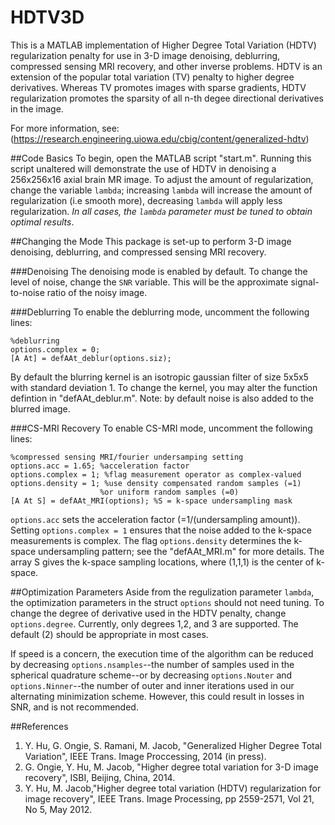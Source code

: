 HDTV3D
====
This is a MATLAB implementation of Higher Degree Total Variation (HDTV) regularization penalty for use in 3-D image denoising, deblurring, compressed sensing MRI recovery, and other inverse problems. HDTV is an extension of the popular total variation (TV) penalty to higher degree derivatives. Whereas TV promotes images with sparse gradients, HDTV regularization promotes the sparsity of all n-th degee directional derivatives in the image.

For more information, see: (https://research.engineering.uiowa.edu/cbig/content/generalized-hdtv)

##Code Basics
To begin, open the MATLAB script "start.m". Running this script unaltered will demonstrate the use of HDTV in denoising a 256x256x16 axial brain MR image. To adjust the amount of regularization, change the variable `lambda`; increasing `lambda` will increase the amount of regularization (i.e smooth more), decreasing `lambda` will apply less regularization. *In all cases, the `lambda` parameter must be tuned to obtain optimal results*.

##Changing the Mode
This package is set-up to perform 3-D image denoising, deblurring, and compressed sensing MRI recovery.

###Denoising
The denoising mode is enabled by default. To change the level of noise, change the `SNR` variable. This will be the approximate signal-to-noise ratio of the noisy image.

###Deblurring
To enable the deblurring mode, uncomment the following lines:

	%deblurring
	options.complex = 0;
	[A At] = defAAt_deblur(options.siz);

By default the blurring kernel is an isotropic gaussian filter of size 5x5x5 with standard deviation 1. To change the kernel, you may alter the function defintion in "defAAt_deblur.m". Note: by default noise is also added to the blurred image.

###CS-MRI Recovery
To enable CS-MRI mode, uncomment the following lines:

	%compressed sensing MRI/fourier undersamping setting
	options.acc = 1.65; %acceleration factor
	options.complex = 1; %flag measurement operator as complex-valued
	options.density = 1; %use density compensated random samples (=1) 
	                    %or uniform random samples (=0)
	[A At S] = defAAt_MRI(options); %S = k-space undersampling mask 

`options.acc` sets the acceleration factor (=1/(undersampling amount)). Setting `options.complex = 1` ensures that the noise added to the k-space measurements is complex. The flag `options.density` determines the k-space undersampling pattern; see the "defAAt_MRI.m" for more details. The array S gives the k-space sampling locations, where (1,1,1) is the center of k-space.

##Optimization Parameters
Aside from the regulization parameter `lambda`, the optimization parameters in the struct `options` should not need tuning.
To change the degree of derivative used in the HDTV penalty, change `options.degree`. Currently, only degrees 1,2, and 3 are supported. The default (2) should be appropriate in most cases. 

If speed is a concern, the execution time of the algorithm can be reduced by decreasing `options.nsamples`--the number of samples used in the spherical quadrature scheme--or by decreasing `options.Nouter` and `options.Ninner`--the number of outer and inner iterations used in our alternating minimization scheme. However, this could result in losses in SNR, and is not recommended.

##References
1. Y. Hu, G. Ongie, S. Ramani, M. Jacob, "Generalized Higher Degree Total Variation", IEEE Trans. Image Proccessing, 2014 (in press).
2. G. Ongie, Y. Hu, M. Jacob, "Higher degree total variation for 3-D  image recovery", ISBI, Beijing, China, 2014.
3. Y. Hu, M. Jacob,"Higher degree total variation (HDTV) regularization for image recovery", IEEE Trans. Image Processing, pp 2559-2571, Vol 21, No 5, May 2012.